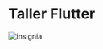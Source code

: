 # Taller Flutter
![insignia](https://github.com/AndrewVilcacundo/taller_flutter/assets/117743120/76e46d9e-45a2-41b1-92d8-1566a7ee5e0d)
